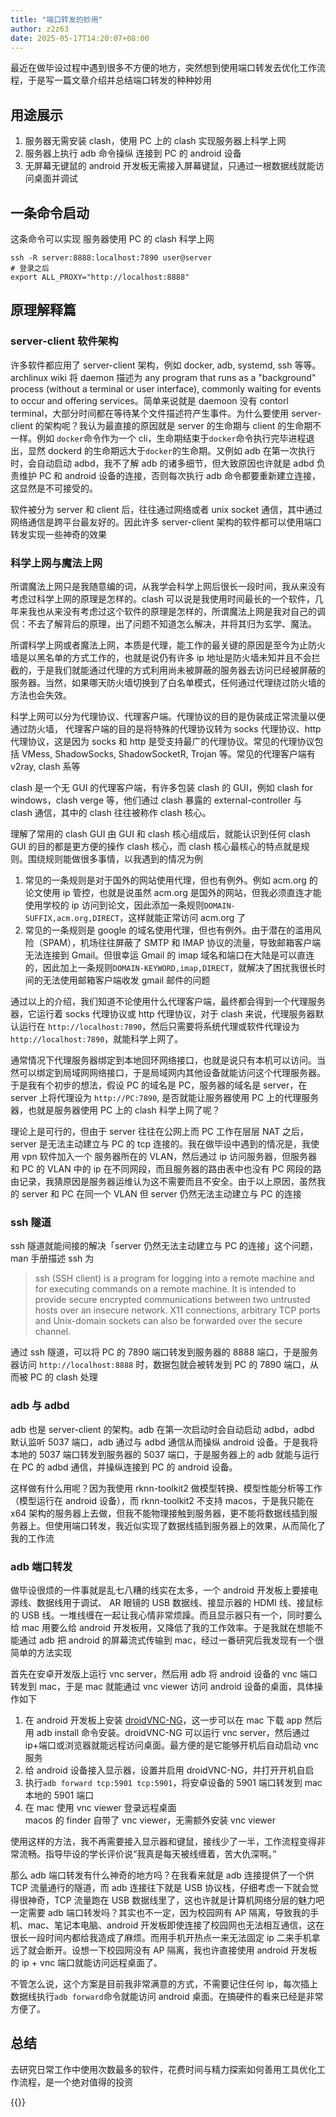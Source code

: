```yaml
---
title: "端口转发的妙用"
author: z2z63
date: 2025-05-17T14:20:07+08:00
---
```


最近在做毕设过程中遇到很多不方便的地方，突然想到使用端口转发去优化工作流程，于是写一篇文章介绍并总结端口转发的种种妙用  

## 用途展示

1. 服务器无需安装 clash，使用 PC 上的 clash 实现服务器上科学上网
2. 服务器上执行 adb 命令操纵 连接到 PC 的 android 设备
3. 无屏幕无键鼠的 android 开发板无需接入屏幕键鼠，只通过一根数据线就能访问桌面并调试

<!--more-->
## 一条命令启动

这条命令可以实现 服务器使用 PC 的 clash 科学上网

```shell
ssh -R server:8888:localhost:7890 user@server
# 登录之后
export ALL_PROXY="http://localhost:8888"
```

## 原理解释篇

### server-client 软件架构

许多软件都应用了 server-client 架构，例如 docker, adb, systemd, ssh 等等。archlinux wiki 将 daemon 描述为 any program that runs as a "background" process (without a terminal or user interface), commonly waiting for events to occur and offering services。简单来说就是 daemoon 没有 contorl terminal，大部分时间都在等待某个文件描述符产生事件。为什么要使用 server-client 的架构呢？我认为最直接的原因就是 server 的生命期与 client 的生命期不一样。例如 `docker`命令作为一个 cli，生命期结束于`docker`命令执行完毕进程退出，显然 dockerd 的生命期远大于`docker`的生命期。又例如 adb 在第一次执行时，会自动启动 adbd，我不了解 adb 的诸多细节，但大致原因也许就是 adbd 负责维护 PC 和 android 设备的连接，否则每次执行 adb 命令都要重新建立连接，这显然是不可接受的。

软件被分为 server 和 client 后，往往通过网络或者 unix socket 通信，其中通过网络通信是跨平台最友好的。因此许多 server-client 架构的软件都可以使用端口转发实现一些神奇的效果

### 科学上网与魔法上网

所谓魔法上网只是我随意编的词，从我学会科学上网后很长一段时间，我从来没有考虑过科学上网的原理是怎样的。clash 可以说是我使用时间最长的一个软件，几年来我也从来没有考虑过这个软件的原理是怎样的，所谓魔法上网是我对自己的调侃：不去了解背后的原理，出了问题不知道怎么解决，并将其归为玄学、魔法。

所谓科学上网或者魔法上网，本质是代理，能工作的最关键的原因是至今为止防火墙是以黑名单的方式工作的，也就是说仍有许多 ip 地址是防火墙未知并且不会拦截的，于是我们就能通过代理的方式利用尚未被屏蔽的服务器去访问已经被屏蔽的服务器。当然，如果哪天防火墙切换到了白名单模式，任何通过代理绕过防火墙的方法也会失效。

科学上网可以分为代理协议、代理客户端。代理协议的目的是伪装成正常流量以便通过防火墙， 代理客户端的目的是将特殊的代理协议转为 socks 代理协议、http 代理协议，这是因为 socks 和 http 是受支持最广的代理协议。常见的代理协议包括 VMess, ShadowSocks, ShadowSocketR, Trojan 等。常见的代理客户端有 v2ray, clash 系等  

clash 是一个无 GUI 的代理客户端，有许多包装 clash 的 GUI，例如 clash for windows，clash verge 等，他们通过 clash 暴露的 external-controller 与 clash 通信，其中的 clash 往往被称作 clash 核心。

理解了常用的 clash GUI 由 GUI 和 clash 核心组成后，就能认识到任何 clash GUI 的目的都是更方便的操作 clash 核心，而 clash 核心最核心的特点就是规则。围绕规则能做很多事情，以我遇到的情况为例

1. 常见的一条规则是对于国外的网站使用代理，但也有例外。例如 acm.org 的论文使用 ip 管控，也就是说虽然 acm.org 是国外的网站，但我必须直连才能使用学校的 ip 访问到论文，因此添加一条规则`DOMAIN-SUFFIX,acm.org,DIRECT`，这样就能正常访问 acm.org 了
2. 常见的一条规则是 google 的域名使用代理，但也有例外。由于潜在的滥用风险（SPAM），机场往往屏蔽了 SMTP 和 IMAP 协议的流量，导致邮箱客户端无法连接到 Gmail。但很幸运 Gmail 的 imap 域名和端口在大陆是可以直连的，因此加上一条规则`DOMAIN-KEYWORD,imap,DIRECT`，就解决了困扰我很长时间的无法使用邮箱客户端收发 gmail 邮件的问题

通过以上的介绍，我们知道不论使用什么代理客户端，最终都会得到一个代理服务器，它运行着 socks 代理协议或 http 代理协议，对于 clash 来说，代理服务器默认运行在 `http://localhost:7890`，然后只需要将系统代理或软件代理设为 `http://localhost:7890`，就能科学上网了。

通常情况下代理服务器绑定到本地回环网络接口，也就是说只有本机可以访问。当然可以绑定到局域网网络接口，于是局域网内其他设备就能访问这个代理服务器。于是我有个初步的想法，假设 PC 的域名是 PC，服务器的域名是 server，在 server 上将代理设为 `http://PC:7890`, 是否就能让服务器使用 PC 上的代理服务器，也就是服务器使用 PC 上的 clash 科学上网了呢？

理论上是可行的，但由于 server 往往在公网上而 PC 工作在层层 NAT 之后，server 是无法主动建立与 PC 的 tcp 连接的。我在做毕设中遇到的情况是，我使用 vpn 软件加入一个 服务器所在的 VLAN，然后通过 ip 访问服务器，但服务器和 PC 的 VLAN 中的 ip 在不同网段，而且服务器的路由表中也没有 PC 网段的路由记录，我猜原因是服务器运维认为这不需要而且不安全。由于以上原因，虽然我的 server 和 PC 在同一个 VLAN 但 server 仍然无法主动建立与 PC 的连接

### ssh 隧道

ssh 隧道就能间接的解决「server 仍然无法主动建立与 PC 的连接」这个问题，man 手册描述 ssh 为
> ssh (SSH client) is a program for logging into a remote machine and for executing commands on a remote machine.  It is intended to provide secure encrypted communications between two untrusted hosts over an insecure network.  X11 connections, arbitrary TCP ports and Unix-domain sockets can also be forwarded over the secure channel.

通过 ssh 隧道，可以将 PC 的 7890 端口转发到服务器的 8888 端口，于是服务器访问 `http://localhost:8888` 时，数据包就会被转发到 PC 的 7890 端口，从而被 PC 的 clash 处理

### adb 与 adbd

adb 也是 server-client 的架构。adb 在第一次启动时会自动启动 adbd，adbd 默认监听 5037 端口，adb 通过与 adbd 通信从而操纵 android 设备。于是我将本地的 5037 端口转发到服务器的 5037 端口，于是服务器上的 adb 就能与运行在 PC 的 adbd 通信，并操纵连接到 PC 的 android 设备。

这样做有什么用呢？因为我使用 rknn-toolkit2 做模型转换、模型性能分析等工作（模型运行在 android 设备），而 rknn-toolkit2 不支持 macos，于是我只能在 x64 架构的服务器上去做，但我不能物理接触到服务器，更不能将数据线插到服务器上。但使用端口转发，我近似实现了数据线插到服务器上的效果，从而简化了我的工作流

### adb 端口转发

做毕设很烦的一件事就是乱七八糟的线实在太多，一个 android 开发板上要接电源线、数据线用于调试、 AR 眼镜的 USB 数据线、接显示器的 HDMI 线、接鼠标的 USB 线。一堆线缠在一起让我心情非常烦躁。而且显示器只有一个，同时要么给 mac 用要么给 android 开发板用，又降低了我的工作效率。于是我就在想能不能通过 adb 把 android 的屏幕流式传输到 mac，经过一番研究后我发现有一个很简单的方法实现

首先在安卓开发版上运行 vnc server，然后用 adb 将 android 设备的 vnc 端口转发到 mac，于是 mac 就能通过 vnc viewer 访问 android 设备的桌面，具体操作如下

1. 在 android 开发板上安装 [droidVNC-NG](https://github.com/bk138/droidVNC-NG)，这一步可以在 mac 下载 app 然后用 adb install 命令安装。droidVNC-NG 可以运行 vnc server，然后通过 ip+端口或浏览器就能远程访问桌面。最方便的是它能够开机后自动启动 vnc 服务
2. 给 android 设备接入显示器，设置并启用 droidVNC-NG，并打开开机自启
3. 执行`adb forward tcp:5901 tcp:5901`，将安卓设备的 5901 端口转发到 mac 本地的 5901 端口
4. 在 mac 使用 vnc viewer 登录远程桌面  
   macos 的 finder 自带了 vnc viewer，无需额外安装 vnc viewer

使用这样的方法，我不再需要接入显示器和键鼠，接线少了一半，工作流程变得非常流畅。指导毕设的学长评价说“我真是每天被线缠着，苦大仇深啊。”

那么 adb 端口转发有什么神奇的地方吗？在我看来就是 adb 连接提供了一个供 TCP 流量通行的隧道，而 adb 连接往下就是 USB 协议栈，仔细考虑一下就会觉得很神奇，TCP 流量跑在 USB 数据线里了，这也许就是计算机网络分层的魅力吧  
一定需要 adb 端口转发吗？其实也不一定，因为校园网有 AP 隔离，导致我的手机、mac、笔记本电脑、android 开发板即使连接了校园网也无法相互通信，这在很长一段时间内都给我造成了麻烦。而用手机开热点一来无法固定 ip 二来手机拿远了就会断开。设想一下校园网没有 AP 隔离，我也许直接使用 android 开发板的 ip + vnc 端口就能访问远程桌面了。

不管怎么说，这个方案是目前我非常满意的方式，不需要记住任何 ip，每次插上数据线执行`adb forward`命令就能访问 android 桌面。在搞硬件的看来已经是非常方便了。

## 总结

去研究日常工作中使用次数最多的软件，花费时间与精力探索如何善用工具优化工作流程，是一个绝对值得的投资

{{<youtube TYq1QInreZo>}}
